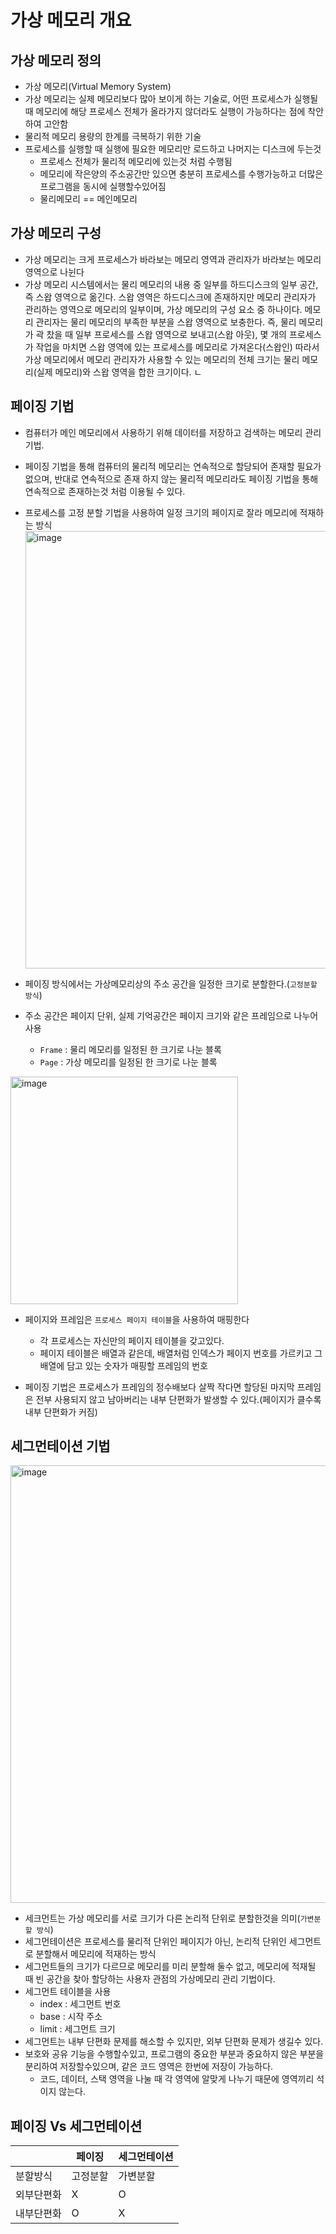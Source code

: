 # 가상 메모리 개요

## 가상 메모리 정의

- 가상 메모리(Virtual Memory System)
- 가상 메모리는 실제 메모리보다 많아 보이게 하는 기술로, 어떤 프로세스가 실행될 때 메모리에 해당 프로세스 전체가 올라가지 않더라도 실행이 가능하다는 점에 착안하여 고안함
- 물리적 메모리 용량의 한계를 극복하기 위한 기술
- 프로세스를 실행할 때 실행에 필요한 메모리만 로드하고 나머지는 디스크에 두는것
  - 프로세스 전체가 물리적 메모리에 있는것 처럼 수행됨
  - 메모리에 작은양의 주소공간만 있으면 충분히 프로세스를 수행가능하고 더많은 프로그램을 동시에 실행할수있어짐
  - 물리메모리 == 메인메모리

## 가상 메모리 구성

- 가상 메모리는 크게 프로세스가 바라보는 메모리 영역과 관리자가 바라보는 메모리 영역으로 나뉜다
- 가상 메모리 시스템에서는 물리 메모리의 내용 중 일부를 하드디스크의 일부 공간, 즉 스왑 영역으로 옮긴다. 스왑 영역은 하드디스크에 존재하지만 메모리 관리자가 관리하는 영역으로 메모리의 일부이며, 가상 메모리의 구성 요소 중 하나이다. 메모리 관리자는 물리 메모리의 부족한 부분을 스왑 영역으로 보충한다. 즉, 물리 메모리가 곽 찼을 때 일부 프로세스를 스왑 영역으로 보내고(스왑 아웃), 몇 개의 프로세스가 작업을 마치면 스왑 영역에 있는 프로세스를 메모리로 가져온다(스왑인)
  따라서 가상 메모리에서 메모리 관리자가 사용할 수 있는 메모리의 전체 크기는 물리 메모리(실제 메모리)와 스왑 영역을 합한 크기이다.
  ㄴ

## 페이징 기법

- 컴퓨터가 메인 메모리에서 사용하기 위해 데이터를 저장하고 검색하는 메모리 관리 기법.
- 페이징 기법을 통해 컴퓨터의 물리적 메모리는 연속적으로 할당되어 존재할 필요가 없으며, 반대로 연속적으로 존재 하지 않는 물리적 메모리라도 페이징 기법을 통해 연속적으로 존재하는것 처럼 이용될 수 있다.
- 프로세스를 고정 분할 기법을 사용하여 일정 크기의 페이지로 잘라 메모리에 적재하는 방식<br>
  <img width="700" alt="image" src="https://user-images.githubusercontent.com/71180414/149677880-7583f98f-88bc-486e-aeaa-f014183e9c12.png"><br>

- 페이징 방식에서는 가상메모리상의 주소 공간을 일정한 크기로 분할한다.(`고정분할 방식`)
- 주소 공간은 페이지 단위, 실제 기억공간은 페이지 크기와 같은 프레임으로 나누어 사용
  - `Frame` : 물리 메모리를 일정된 한 크기로 나눈 블록
  - `Page` : 가상 메모리를 일정된 한 크기로 나눈 블록

<img width="364" alt="image" src="https://user-images.githubusercontent.com/71180414/149678243-84ff2f10-74a6-4169-b1ff-1598a5e41042.png">

- 페이지와 프레임은 `프로세스 페이지 테이블`을 사용하여 매핑한다

  - 각 프로세스는 자신만의 페이지 테이블을 갖고있다.
  - 페이지 테이블은 배열과 같은데, 배열처럼 인덱스가 페이지 번호를 가르키고 그 배열에 담고 있는 숫자가 매핑할 프레임의 번호

- 페이징 기법은 프로세스가 프레임의 정수배보다 살짝 작다면 할당된 마지막 프레임은 전부 사용되지 않고 남아버리는 내부 단편화가 발생할 수 있다.(페이지가 클수록 내부 단편화가 커짐)

## 세그먼테이션 기법

<img width="700" alt="image" src="https://user-images.githubusercontent.com/71180414/149679442-6fb45e66-002d-4d72-9b59-23be57410452.png">

- 세크먼트는 가상 메모리를 서로 크기가 다른 논리적 단위로 분할한것을 의미(`가변분할 방식`)
- 세그먼테이션은 프로세스를 물리적 단위인 페이지가 아닌, 논리적 단위인 세그먼트로 분할해서 메모리에 적재하는 방식
- 세그먼트들의 크기가 다르므로 메모리를 미리 분할해 둘수 없고, 메모리에 적재될 때 빈 공간을 찾아 할당하는 사용자 관점의 가상메모리 관리 기법이다.
- 세그먼트 테이블을 사용
  - index : 세그먼트 번호
  - base : 시작 주소
  - limit : 세그먼트 크기
- 세그먼트는 내부 단편화 문제를 해소할 수 있지만, 외부 단편화 문제가 생길수 있다.
- 보호와 공유 기능을 수행할수있고, 프로그램의 중요한 부분과 중요하지 않은 부분을 분리하여 저장할수있으며, 같은 코드 영역은 한번에 저장이 가능하다.
  - 코드, 데이터, 스택 영역을 나눌 때 각 영역에 알맞게 나누기 때문에 영역끼리 석이지 않는다.

## 페이징 Vs 세그먼테이션

|            | 페이징   | 세그먼테이션 |
| ---------- | -------- | ------------ |
| 분할방식   | 고정분할 | 가변분할     |
| 외부단편화 | X        | O            |
| 내부단편화 | O        | X            |
